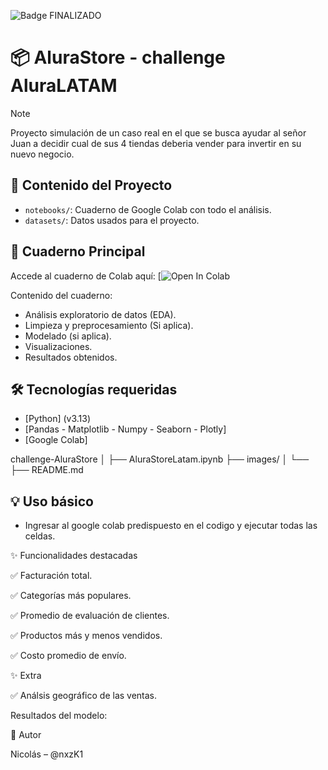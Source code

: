 ![Badge FINALIZADO](https://img.shields.io/badge/STATUS-%20FINALIZADO-green)

# 📦 AluraStore - challenge AluraLATAM

> [!NOTE]
> Proyecto simulación de un caso real en el que se busca ayudar al señor Juan a decidir cual de sus 4 tiendas deberia vender para invertir en su nuevo negocio.

## 🚀 Contenido del Proyecto

- `notebooks/`: Cuaderno de Google Colab con todo el análisis.
- `datasets/`: Datos usados para el proyecto.

## 📓 Cuaderno Principal

Accede al cuaderno de Colab aquí: [![Open In Colab](https://colab.research.google.com/github/nxzK1/challenge-AluraStore/blob/Desarrollo%2FGrafico-extra/AluraStoreLatam.ipynb)

Contenido del cuaderno:
- Análisis exploratorio de datos (EDA).
- Limpieza y preprocesamiento (Si aplica).
- Modelado (si aplica).
- Visualizaciones.
- Resultados obtenidos.

## 🛠️ Tecnologías requeridas

- [Python] (v3.13)
- [Pandas - Matplotlib - Numpy - Seaborn - Plotly]
- [Google Colab]

challenge-AluraStore
│
├── AluraStoreLatam.ipynb
├── images/ 
│   └── 
├── README.md

## 💡 Uso básico

- Ingresar al google colab predispuesto en el codigo y ejecutar todas las celdas.

✨ Funcionalidades destacadas

 ✅  Facturación total.

 ✅  Categorías más populares.
 
 ✅  Promedio de evaluación de clientes.

 ✅  Productos más y menos vendidos.

 ✅  Costo promedio de envío.

 ✨ Extra

 ✅ Análsis geográfico de las ventas.

 Resultados del modelo:
 

👤 Autor

Nicolás – @nxzK1
